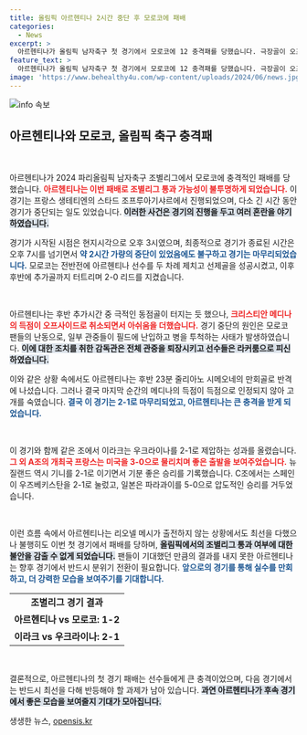 ```yaml
---
title: 올림픽 아르헨티나 2시간 중단 후 모로코에 패배
categories:
  - News
excerpt: >
  아르헨티나가 올림픽 남자축구 첫 경기에서 모로코에 12 충격패를 당했습니다. 극장골이 오프사이드로 판명되며 고개를 숙인 아르헨, 조별리그 통과에 빨간불이 켜졌습니다. 클릭해서 자세한 내용을 확인하세요!
feature_text: >
  아르헨티나가 올림픽 남자축구 첫 경기에서 모로코에 12 충격패를 당했습니다. 극장골이 오프사이드로 판명되며 고개를 숙인 아르헨, 조별리그 통과에 빨간불이 켜졌습니다. 클릭해서 자세한 내용을 확인하세요!
image: 'https://www.behealthy4u.com/wp-content/uploads/2024/06/news.jpg'
---
```


<p><img src="https://www.behealthy4u.com/wp-content/uploads/2024/06/news.jpg" alt="info 속보" /></p>

<h2 data-ke-size="size26">아르헨티나와 모로코, 올림픽 축구 충격패</h2>

<p data-ke-size="size16">&nbsp;</p>

<p>아르헨티나가 2024 파리올림픽 남자축구 조별리그에서 모로코에 충격적인 패배를 당했습니다. <b><span style="color: #ee2323;">아르헨티나는 이번 패배로 조별리그 통과 가능성이 불투명하게 되었습니다.</span></b> 이 경기는 프랑스 생테티엔의 스타드 조프루아기샤르에서 진행되었으며, 다소 긴 시간 동안 경기가 중단되는 일도 있었습니다. <b><span style="background-color: #21538527;">이러한 사건은 경기의 진행을 두고 여러 혼란을 야기하였습니다.</span></b> </p>

<p>경기가 시작된 시점은 현지시각으로 오후 3시였으며, 최종적으로 경기가 종료된 시간은 오후 7시를 넘기면서 <b><span style="color: #1a5490;">약 2시간 가량의 중단이 있었음에도 불구하고 경기는 마무리되었습니다.</span></b> 모로코는 전반전에 아르헨티나 선수를 두 차례 제치고 선제골을 성공시켰고, 이후 후반에 추가골까지 터트리며 2-0 리드를 지켰습니다.</p>

<p data-ke-size="size16">&nbsp;</p>

<p>아르헨티나는 후반 추가시간 중 극적인 동점골이 터지는 듯 했으나, <b><span style="color: #ee2323;">크리스티안 메디나의 득점이 오프사이드로 취소되면서 아쉬움을 더했습니다.</span></b> 경기 중단의 원인은 모로코 팬들의 난동으로, 일부 관중들이 필드에 난입하고 병을 투척하는 사태가 발생하였습니다. <b><span style="background-color: #21538527;">이에 대한 조치를 취한 감독관은 전체 관중을 퇴장시키고 선수들은 라커룸으로 피신하였습니다.</span></b></p>

<p>이와 같은 상황 속에서도 아르헨티나는 후반 23분 줄리아노 시메오네의 만회골로 반격에 나섰습니다. 그러나 결국 마지막 순간의 메디나의 득점이 득점으로 인정되지 않아 고개를 숙였습니다. <b><span style="color: #1a5490;">결국 이 경기는 2-1로 마무리되었고, 아르헨티나는 큰 충격을 받게 되었습니다.</span></b></p>

<p data-ke-size="size16">&nbsp;</p>

<p>이 경기와 함께 같은 조에서 이라크는 우크라이나를 2-1로 제압하는 성과를 올렸습니다. <b><span style="color: #ee2323;">그 외 A조의 개최국 프랑스는 미국을 3-0으로 물리치며 좋은 출발을 보여주었습니다.</span></b> 뉴질랜드 역시 기니를 2-1로 이기면서 기분 좋은 승리를 기록했습니다. C조에서는 스페인이 우즈베키스탄을 2-1로 눌렀고, 일본은 파라과이를 5-0으로 압도적인 승리를 거두었습니다.</p>

<p data-ke-size="size16">&nbsp;</p>

<p>이런 흐름 속에서 아르헨티나는 리오넬 메시가 출전하지 않는 상황에서도 최선을 다했으나 불행히도 이번 첫 경기에서 패배를 당하며, <b><span style="background-color: #21538527;">올림픽에서의 조별리그 통과 여부에 대한 불안을 감출 수 없게 되었습니다.</span></b> 팬들이 기대했던 만큼의 결과를 내지 못한 아르헨티나는 향후 경기에서 반드시 분위기 전환이 필요합니다. <b><span style="color: #1a5490;">앞으로의 경기를 통해 실수를 만회하고, 더 강력한 모습을 보여주기를 기대합니다.</span></b></p>

<table style="width: 100%; border-collapse: collapse;">
    <tr>
        <td style="text-align: center; height: 17px;"><b>조별리그 경기 결과</b></td>
    </tr>
    <tr>
        <td style="text-align: center; height: 17px;"><b>아르헨티나 vs 모로코: 1-2</b></td>
    </tr>
    <tr>
        <td style="text-align: center; height: 17px;"><b>이라크 vs 우크라이나: 2-1</b></td>
    </tr>
</table>

<p data-ke-size="size16">&nbsp;</p>

<p>결론적으로, 아르헨티나의 첫 경기 패배는 선수들에게 큰 충격이었으며, 다음 경기에서는 반드시 최선을 다해 반등해야 할 과제가 남아 있습니다. <b><span style="background-color: #21538527;">과연 아르헨티나가 후속 경기에서 좋은 모습을 보여줄지 기대가 모아집니다.</span></b></p>
생생한 뉴스, <a href="https://opensis.kr" rel="dofollow">opensis.kr</a>


